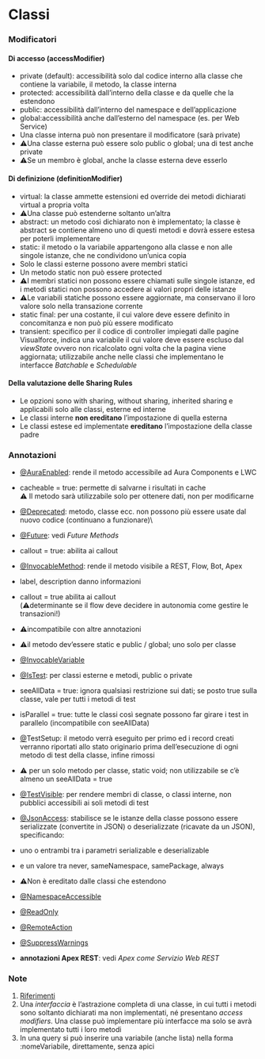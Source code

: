 # Classi <a href="#toc162445392" id="toc162445392"></a>

### Modificatori <a href="#toc162445393" id="toc162445393"></a>

#### Di accesso (accessModifier)

* private (default): accessibilità solo dal codice interno alla classe che contiene la variabile, il metodo, la classe interna
* protected: accessibilità dall’interno della classe e da quelle che la estendono
* public: accessibilità dall’interno del namespace e dell’applicazione
* global:accessibilità anche dall’esterno del namespace (es. per Web Service)
* Una classe interna può non presentare il modificatore (sarà private)
* ⚠️Una classe esterna può essere solo public o global; una di test anche private
* ⚠️Se un membro è global, anche la classe esterna deve esserlo

#### Di definizione (definitionModifier)

* virtual: la classe ammette estensioni ed override dei metodi dichiarati virtual a propria volta
* ⚠️Una classe può estenderne soltanto un’altra
* abstract: un metodo così dichiarato non è implementato; la classe è abstract se contiene almeno uno di questi metodi e dovrà essere estesa per poterli implementare
* static: il metodo o la variabile appartengono alla classe e non alle singole istanze, che ne condividono un’unica copia
* Solo le classi esterne possono avere membri statici
* Un metodo static non può essere protected
* ⚠️I membri statici non possono essere chiamati sulle singole istanze, ed i metodi statici non possono accedere ai valori propri delle istanze
* ⚠️Le variabili statiche possono essere aggiornate, ma conservano il loro valore solo nella transazione corrente
* static final: per una costante, il cui valore deve essere definito in concomitanza e non può più essere modificato
* transient: specifico per il codice di controller impiegati dalle pagine Visualforce, indica una variabile il cui valore deve essere escluso dal _viewState_ ovvero non ricalcolato ogni volta che la pagina viene aggiornata; utilizzabile anche nelle classi che implementano le interfacce _Batchable_ e _Schedulable_

#### Della valutazione delle Sharing Rules

* Le opzioni sono with sharing, without sharing, inherited sharing e applicabili solo alle classi, esterne ed interne
* Le classi interne **non ereditano** l’impostazione di quella esterna
* Le classi estese ed implementate **ereditano** l’impostazione della classe padre

### Annotazioni <a href="#ole_link1" id="ole_link1"></a>

* [@AuraEnabled](https://developer.salesforce.com/docs/atlas.en-us.apexcode.meta/apexcode/apex\_classes\_annotation\_AuraEnabled.htm): rende il metodo accessibile ad Aura Components e LWC
* cacheable = true: permette di salvarne i risultati in cache\
  ⚠️ Il metodo sarà utilizzabile solo per ottenere dati, non per modificarne
* [@Deprecated](https://developer.salesforce.com/docs/atlas.en-us.apexcode.meta/apexcode/apex\_classes\_annotation\_deprecated.htm): metodo, classe ecc. non possono più essere usate dal nuovo codice (continuano a funzionare)\

* [@Future](https://developer.salesforce.com/docs/atlas.en-us.apexcode.meta/apexcode/apex\_classes\_annotation\_future.htm): vedi _Future Methods_
* callout = true: abilita ai callout
* [@InvocableMethod](https://developer.salesforce.com/docs/atlas.en-us.apexcode.meta/apexcode/apex\_classes\_annotation\_InvocableMethod.htm): rende il metodo visibile a REST, Flow, Bot, Apex
* label, description danno informazioni
* callout = true abilita ai callout\
  (⚠️determinante se il flow deve decidere in autonomia come gestire le transazioni!)
* ⚠️incompatibile con altre annotazioni
* ⚠️il metodo dev’essere static e public / global; uno solo per classe
* [@InvocableVariable](https://developer.salesforce.com/docs/atlas.en-us.apexcode.meta/apexcode/apex\_classes\_annotation\_InvocableVariable.htm)
* [@IsTest](https://developer.salesforce.com/docs/atlas.en-us.apexcode.meta/apexcode/apex\_classes\_annotation\_isTest.htm): per classi esterne e metodi, public o private
* seeAllData = true: ignora qualsiasi restrizione sui dati; se posto true sulla classe, vale per tutti i metodi di test
* isParallel = true: tutte le classi così segnate possono far girare i test in parallelo (incompatibile con seeAllData)
* [@](https://developer.salesforce.com/docs/atlas.en-us.apexcode.meta/apexcode/apex\_classes\_annotation\_testsetup.htm)TestSetup: il metodo verrà eseguito per primo ed i record creati verranno riportati allo stato originario prima dell’esecuzione di ogni metodo di test della classe, infine rimossi
* ⚠️ per un solo metodo per classe, static void; non utilizzabile se c’è almeno un seeAllData = true
* [@TestVisible](https://developer.salesforce.com/docs/atlas.en-us.apexcode.meta/apexcode/apex\_classes\_annotation\_testvisible.htm): per rendere membri di classe, o classi interne, non pubblici accessibili ai soli metodi di test
* [@JsonAccess](https://developer.salesforce.com/docs/atlas.en-us.apexcode.meta/apexcode/apex\_classes\_annotation\_JsonAccess.htm): stabilisce se le istanze della classe possono essere serializzate (convertite in JSON) o deserializzate (ricavate da un JSON), specificando:
* uno o entrambi tra i parametri serializable e deserializable
* e un valore tra never, sameNamespace, samePackage, always
* ⚠️Non è ereditato dalle classi che estendono
* [@NamespaceAccessible](https://developer.salesforce.com/docs/atlas.en-us.apexcode.meta/apexcode/apex\_classes\_annotation\_NamespaceAccessible.htm)
* [@ReadOnly](https://developer.salesforce.com/docs/atlas.en-us.apexcode.meta/apexcode/apex\_classes\_annotation\_ReadOnly.htm)
* [@RemoteAction](https://developer.salesforce.com/docs/atlas.en-us.apexcode.meta/apexcode/apex\_classes\_annotation\_RemoteAction.htm)
* [@SuppressWarnings](https://developer.salesforce.com/docs/atlas.en-us.apexcode.meta/apexcode/apex\_classes\_annotation\_SuppressWarnings.htm)
* **annotazioni Apex REST**: vedi _Apex come Servizio Web REST_

### Note <a href="#toc162445395" id="toc162445395"></a>

1. [Riferimenti](https://developer.salesforce.com/docs/atlas.en-us.apexcode.meta/apexcode/apex\_classes\_understanding.htm?\_ga=2.229447260.1394455374.1698327966-1875400034.1696324836)
2. Una _interfaccia_ è l’astrazione completa di una classe, in cui tutti i metodi sono soltanto dichiarati ma non implementati, né presentano _access modifiers_. Una classe può implementare più interfacce ma solo se avrà implementato tutti i loro metodi
3. In una query si può inserire una variabile (anche lista) nella forma :nomeVariabile, direttamente, senza apici